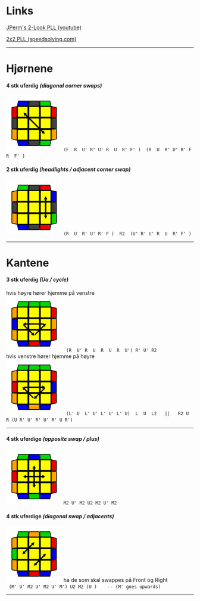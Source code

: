 # Links

[JPerm's 2-Look PLL (youtube)](https://www.youtube.com/watch?v=f_Yor-ydZjs&ab_channel=JPerm)

[2x2 PLL (speedsolving.com)](https://www.speedsolving.com/wiki/index.php/PLL_(2x2x2))

---
# Hjørnene

#### 4 stk uferdig *(diagonal corner swaps)*
![line](/images/Cubing/PLL/diagonal-example-2.png)
` (F  R  U' R' U' R  U  R' F' )  (R  U  R' U' R' F  R  F' ) `


#### 2 stk uferdig *(headlights / adjacent corner swap)*
![line](/images/Cubing/PLL/headlights-example-2.png)
` (R  U  R' U' R' F )  R2  (U' R' U' R  U  R' F' ) `

---
# Kantene

#### 3 stk uferdig *(Ua / cycle)*
hvis høyre hører hjemme på venstre <br>
![line](/images/Cubing/PLL/Ua-example-2.png)
` (R  U' R  U  R  U  R  U') R' U' R2` <br>
hvis venstre hører hjemme på høyre <br>
![line](/images/Cubing/PLL/Ub-example-2.png)
` (L' U  L' U' L' U' L' U)  L  U  L2   ||   R2 U R (U R' U' R' U' R' U R')`

---

#### 4 stk uferdige *(opposite swap / plus)*
![line](/images/Cubing/PLL/H-example-2.png)
` M2 U' M2 U2 M2 U' M2 `

#### 4 stk uferdige *(diagonal swap / adjacents)*
![line](/images/Cubing/PLL/Z-example-2.2.png)
ha de som skal swappes på Front og Right <br>
` (M' U' M2 U' M2 U' M') U2 M2 (U )    -- (M' goes upwards)`

---

